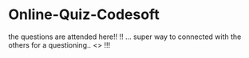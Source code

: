 # Online-Quiz-Codesoft
the questions are attended here!!
!!
...
super way to connected with the others for a questioning..
<<gaining the proper knowledge>>
!!!
